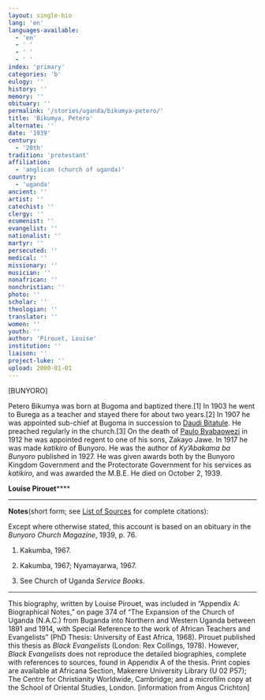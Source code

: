 ```yaml
---
layout: single-bio
lang: 'en'
languages-available:
  - 'en'
  - ' '
  - ' '
  - ' '
index: 'primary'
categories: 'b'
eulogy: ''
history: ''
memory: ''
obituary: ''
permalink: '/stories/uganda/bikumya-petero/'
title: 'Bikumya, Petero'
alternate: ''
date: '1939'
century:
  - '20th'
tradition: 'protestant'
affiliation:
  - 'anglican (church of uganda)'
country:
  - 'uganda'
ancient: ''
artist: ''
catechist: ''
clergy: ''
ecumenist: ''
evangelist: ''
nationalist: ''
martyr: ''
persecuted: ''
medical: ''
missionary: ''
musician: ''
nonafrican: ''
nonchristian: ''
photo: ''
scholar: ''
theologian: ''
translator: ''
women: ''
youth: ''
author: 'Pirouet, Louise'
institution: ''
liaison: ''
project-luke: ''
upload: 2000-01-01
---
```



[BUNYORO]

Petero Bikumya was born at Bugoma and baptized there.[1] In  1903 he went to Burega as a teacher and stayed there for about two years.[2] In  1907 he was appointed sub-chief at Bugoma in succession to [Daudi Bitatule](bitatule_daudi.html). He  preached regularly in the church.[3] On the death of [Paulo Byabaowezi](byabaowezi_paulo_and_damari_karujuka.html) in 1912 he was  appointed regent to one of his sons, Zakayo Jawe. In 1917 he was made *katikiro* of Bunyoro. He was the author of *Ky&rsquo;Abakama ba Bunyoro* published in  1927. He was given awards both by the Bunyoro Kingdom Government and the  Protectorate Government for his services as *katikiro*, and was awarded  the M.B.E. He died on October 2, 1939.

**Louise Pirouet******

---

**Notes**(short  form; see [List of  Sources](Pirouet_AppendixA_Sources.html) for complete citations):

Except where otherwise stated, this account is based on an  obituary in the *Bunyoro Church Magazine*,  1939, p. 76.
1. Kakumba, 1967.

2. Kakumba, 1967; Nyamayarwa, 1967.

3. See Church of Uganda *Service Books*.

---

This biography, written by Louise Pirouet, was included in &ldquo;Appendix A: Biographical Notes,&rdquo;  on page 374 of &ldquo;The Expansion  of the Church of Uganda (N.A.C.) from Buganda into Northern and Western Uganda  between 1891 and 1914, with Special Reference to the work of African Teachers  and Evangelists&rdquo; (PhD Thesis: University of East Africa, 1968). Pirouet  published this thesis as *Black  Evangelists* (London: Rex Collings, 1978). However, *Black  Evangelists* does not reproduce the detailed biographies, complete with  references to sources, found in Appendix A of the thesis. Print copies are  available at Africana Section, Makerere University Library (U 02 P57); The Centre for Christianity  Worldwide, Cambridge; and a microfilm copy at the School of Oriental Studies,  London. [information from Angus Crichton]